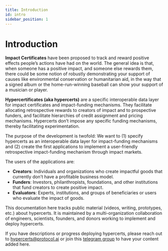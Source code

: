 ```yaml
---
title: Introduction
id: intro
sidebar_position: 1
---
```


# Introduction

**Impact Certificates** have been proposed to track and reward positive effects people’s actions have had on the world. The general idea is that, when someone has a positive impact, and someone else rewards them, there could be some notion of robustly demonstrating your support of causes like environmental conservation or humanitarian aid, in the way that a signed album or the home-run-winning baseball can show your support of a musician or player.  

**Hypercertificates (aka hypercerts)** are a specific interoperable data layer for impact certificates and impact-funding mechanisms. They facilitate allocating retrospective rewards to creators of impact and to prospective funders, and facilitate hierarchies of credit assignment and pricing mechanisms. Hypercerts don’t impose any specific funding mechanisms, thereby facilitating experimentation.

The purpose of the development is twofold: We want to (1) specify hypercerts as an interoperable data layer for impact-funding mechanisms and (2) create the first applications to implement a user-friendly retrospective impact-funding mechanism through impact markets.

The users of the applications are:
* **Creators**: Individuals and organizations who create impactful goods that currently don’t have a profitable business model.
* **Funders**: Investors, philanthropists, foundations, and other institutions that fund creators to create positive impact.
* **Evaluators**: Experts, institutions, and groups of beneficiaries or users who evaluate the impact of goods.

This documentation here tracks public material (videos, writing, prototypes, etc.) about hypercerts. It is maintained by a multi-organization collaboration of engineers, scientists, founders, and donors working to implement and deploy hypercerts.

If you have descriptions or progress deploying hypercerts, please reach out to [hypercerts@protocol.ai](mailto:hypercerts@protocol.ai) or join this [telegram group](https://t.me/+YF9AYb6zCv1mNDJi) to have your content added here.
